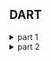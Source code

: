 ## DART
<details>
<summary>part 1</summary>
<br>

 Introduction  
 What is Dart?  
 Dart SDK  
 Print Statement  
 Operators  
 Comments  
 Variables  
 var, const and final Variables  
 final vs const variables  
 Optional Variables/ Nullable Variables  
 If Condition  
 Ternary Operators  
 Switch Statement  
 Exercise 1  
 For Loop  
 While Loop  
 Do While Loop  
 continue keyword  
 Exercise 2  
 break keyword  
 Functions  
 Returning 2 Values from a Function (Records)  
 Patterns  
 Returning Nullable Variables/Values  
 Function Positional Arguments & Global Variables  
 Function Named Arguments  
 Named Records  
 Returning Functions from Functions  
 Arrow Function  
 Anonymous Functions    

</details>

<details>
<summary>part 2</summary>
<br>

 Classes  
 Constructor  
 this keyword  
 Positional Constructor Arguments  
 Immutable Classes  
 Named Constructor Arguments  
 Classes Terminology  
 Private Variables  
 Getters  
 Setters  
 Static Variables  
 Static Functions  
 When to use static keyword?  
 Inheritance  
 implements keyword  
 Abstract Classes  
 Object Oriented Programming (OOP) in Dart  
 Polymorphism  
 Abstraction  
 Encapsulation  
 OOP Brief  
 Mixins  
 Class Modifiers  

</details>
